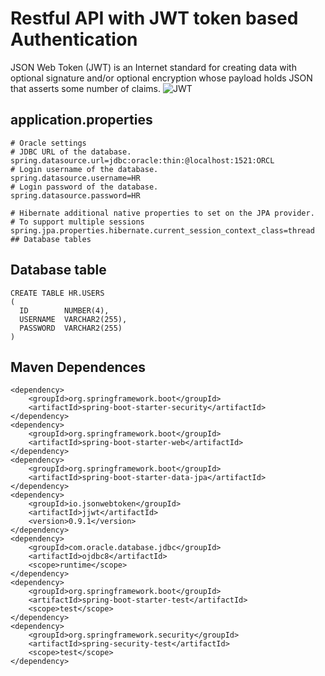 # Restful API with JWT token based Authentication
JSON Web Token (JWT) is an Internet standard for creating data with optional signature and/or optional encryption whose payload holds JSON that asserts some number of claims.
![JWT](https://drive.google.com/uc?export=view&id=1V-gPjbrpXrL1yI03DgOxzT38Dq40MUpF)
## application.properties
````
# Oracle settings
# JDBC URL of the database.
spring.datasource.url=jdbc:oracle:thin:@localhost:1521:ORCL
# Login username of the database.
spring.datasource.username=HR
# Login password of the database.
spring.datasource.password=HR

# Hibernate additional native properties to set on the JPA provider.
# To support multiple sessions
spring.jpa.properties.hibernate.current_session_context_class=thread
## Database tables
````
## Database table
````
CREATE TABLE HR.USERS
(
  ID        NUMBER(4),
  USERNAME  VARCHAR2(255),
  PASSWORD  VARCHAR2(255)
)
````
## Maven Dependences
````
<dependency>
	<groupId>org.springframework.boot</groupId>
	<artifactId>spring-boot-starter-security</artifactId>
</dependency>
<dependency>
	<groupId>org.springframework.boot</groupId>
	<artifactId>spring-boot-starter-web</artifactId>
</dependency>
<dependency>
	<groupId>org.springframework.boot</groupId>
	<artifactId>spring-boot-starter-data-jpa</artifactId>
</dependency>
<dependency>
	<groupId>io.jsonwebtoken</groupId>
	<artifactId>jjwt</artifactId>
	<version>0.9.1</version>
</dependency>
<dependency>
	<groupId>com.oracle.database.jdbc</groupId>
	<artifactId>ojdbc8</artifactId>
	<scope>runtime</scope>
</dependency>
<dependency>
	<groupId>org.springframework.boot</groupId>
	<artifactId>spring-boot-starter-test</artifactId>
	<scope>test</scope>
</dependency>
<dependency>
	<groupId>org.springframework.security</groupId>
	<artifactId>spring-security-test</artifactId>
	<scope>test</scope>
</dependency>
````
